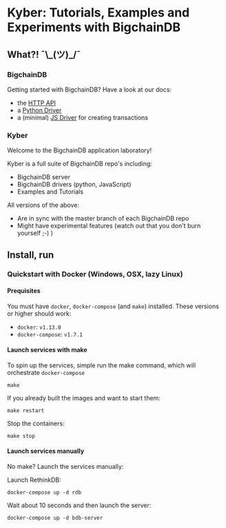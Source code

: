 # Kyber: Tutorials, Examples and Experiments with BigchainDB

## What?! ¯\\\_(ツ)_/¯

### BigchainDB

Getting started with BigchainDB? Have a look at our docs:

- the [HTTP API](https://docs.bigchaindb.com/projects/server/en/latest/drivers-clients/http-client-server-api.html)
- a [Python Driver](https://docs.bigchaindb.com/projects/py-driver/en/latest/index.html)
- a (minimal) [JS Driver](https://github.com/bigchaindb/kyber/tree/master/drivers/javascript) for creating transactions

### Kyber 

Welcome to the BigchainDB application laboratory!

Kyber is a full suite of BigchainDB repo's including:
- BigchainDB server
- BigchainDB drivers (python, JavaScript)
- Examples and Tutorials

All versions of the above:
- Are in sync with the master branch of each BigchainDB repo
- Might have experimental features (watch out that you don't burn yourself ;-) )


## Install, run

### Quickstart with Docker (Windows, OSX, lazy Linux)

#### Prequisites

You must have `docker`, `docker-compose` (and `make`) installed.
These versions or higher should work:

- `docker`: `v1.13.0`
- `docker-compose`: `v1.7.1`

#### Launch services with make
To spin up the services, simple run the make command, which will orchestrate `docker-compose`

```
make
```

If you already built the images and want to start them:

```
make restart
```

Stop the containers:

```
make stop
```

#### Launch services manually

No make? Launch the services manually:

Launch RethinkDB:

```
docker-compose up -d rdb
```

Wait about 10 seconds and then launch the server:

```
docker-compose up -d bdb-server
```
